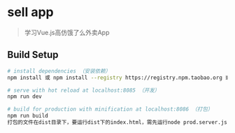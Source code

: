 # sell app

> 学习Vue.js高仿饿了么外卖App

## Build Setup

``` bash
# install dependencies （安装依赖）
npm install 或 npm install --registry https://registry.npm.taobao.org 或 npm install --registry https://r.cnpmjs.org

# serve with hot reload at localhost:8085 （开发）
npm run dev

# build for production with minification at localhost:8086 （打包）
npm run build
打包的文件在dist目录下，要运行dist下的index.html，需先运行node prod.server.js
```